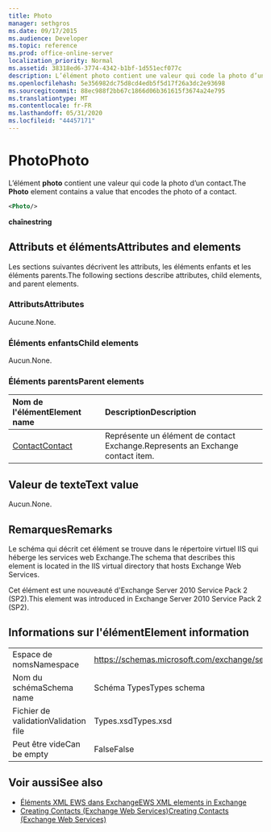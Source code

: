 ```yaml
---
title: Photo
manager: sethgros
ms.date: 09/17/2015
ms.audience: Developer
ms.topic: reference
ms.prod: office-online-server
localization_priority: Normal
ms.assetid: 38318ed6-3774-4342-b1bf-1d551ecf077c
description: L’élément photo contient une valeur qui code la photo d’un contact.
ms.openlocfilehash: 5e356982dc75d8cd4edb5f5d17f26a3dc2e93698
ms.sourcegitcommit: 88ec988f2bb67c1866d06b361615f3674a24e795
ms.translationtype: MT
ms.contentlocale: fr-FR
ms.lasthandoff: 05/31/2020
ms.locfileid: "44457171"
---
```

# <a name="photo"></a><span data-ttu-id="f315f-103">Photo</span><span class="sxs-lookup"><span data-stu-id="f315f-103">Photo</span></span>

<span data-ttu-id="f315f-104">L’élément **photo** contient une valeur qui code la photo d’un contact.</span><span class="sxs-lookup"><span data-stu-id="f315f-104">The **Photo** element contains a value that encodes the photo of a contact.</span></span> 
  
```XML
<Photo/>
```

<span data-ttu-id="f315f-105">**chaîne**</span><span class="sxs-lookup"><span data-stu-id="f315f-105">**string**</span></span>

## <a name="attributes-and-elements"></a><span data-ttu-id="f315f-106">Attributs et éléments</span><span class="sxs-lookup"><span data-stu-id="f315f-106">Attributes and elements</span></span>

<span data-ttu-id="f315f-107">Les sections suivantes décrivent les attributs, les éléments enfants et les éléments parents.</span><span class="sxs-lookup"><span data-stu-id="f315f-107">The following sections describe attributes, child elements, and parent elements.</span></span>
  
### <a name="attributes"></a><span data-ttu-id="f315f-108">Attributs</span><span class="sxs-lookup"><span data-stu-id="f315f-108">Attributes</span></span>

<span data-ttu-id="f315f-109">Aucune.</span><span class="sxs-lookup"><span data-stu-id="f315f-109">None.</span></span>
  
### <a name="child-elements"></a><span data-ttu-id="f315f-110">Éléments enfants</span><span class="sxs-lookup"><span data-stu-id="f315f-110">Child elements</span></span>

<span data-ttu-id="f315f-111">Aucun.</span><span class="sxs-lookup"><span data-stu-id="f315f-111">None.</span></span>
  
### <a name="parent-elements"></a><span data-ttu-id="f315f-112">Éléments parents</span><span class="sxs-lookup"><span data-stu-id="f315f-112">Parent elements</span></span>

|<span data-ttu-id="f315f-113">**Nom de l'élément**</span><span class="sxs-lookup"><span data-stu-id="f315f-113">**Element name**</span></span>|<span data-ttu-id="f315f-114">**Description**</span><span class="sxs-lookup"><span data-stu-id="f315f-114">**Description**</span></span>|
|:-----|:-----|
|[<span data-ttu-id="f315f-115">Contact</span><span class="sxs-lookup"><span data-stu-id="f315f-115">Contact</span></span>](contact.md) <br/> |<span data-ttu-id="f315f-116">Représente un élément de contact Exchange.</span><span class="sxs-lookup"><span data-stu-id="f315f-116">Represents an Exchange contact item.</span></span>  <br/> |
   
## <a name="text-value"></a><span data-ttu-id="f315f-117">Valeur de texte</span><span class="sxs-lookup"><span data-stu-id="f315f-117">Text value</span></span>

<span data-ttu-id="f315f-118">Aucun.</span><span class="sxs-lookup"><span data-stu-id="f315f-118">None.</span></span>
  
## <a name="remarks"></a><span data-ttu-id="f315f-119">Remarques</span><span class="sxs-lookup"><span data-stu-id="f315f-119">Remarks</span></span>

<span data-ttu-id="f315f-120">Le schéma qui décrit cet élément se trouve dans le répertoire virtuel IIS qui héberge les services web Exchange.</span><span class="sxs-lookup"><span data-stu-id="f315f-120">The schema that describes this element is located in the IIS virtual directory that hosts Exchange Web Services.</span></span>
  
<span data-ttu-id="f315f-121">Cet élément est une nouveauté d'Exchange Server 2010 Service Pack 2 (SP2).</span><span class="sxs-lookup"><span data-stu-id="f315f-121">This element was introduced in Exchange Server 2010 Service Pack 2 (SP2).</span></span>
  
## <a name="element-information"></a><span data-ttu-id="f315f-122">Informations sur l'élément</span><span class="sxs-lookup"><span data-stu-id="f315f-122">Element information</span></span>

|||
|:-----|:-----|
|<span data-ttu-id="f315f-123">Espace de noms</span><span class="sxs-lookup"><span data-stu-id="f315f-123">Namespace</span></span>  <br/> |https://schemas.microsoft.com/exchange/services/2006/types  <br/> |
|<span data-ttu-id="f315f-124">Nom du schéma</span><span class="sxs-lookup"><span data-stu-id="f315f-124">Schema name</span></span>  <br/> |<span data-ttu-id="f315f-125">Schéma Types</span><span class="sxs-lookup"><span data-stu-id="f315f-125">Types schema</span></span>  <br/> |
|<span data-ttu-id="f315f-126">Fichier de validation</span><span class="sxs-lookup"><span data-stu-id="f315f-126">Validation file</span></span>  <br/> |<span data-ttu-id="f315f-127">Types.xsd</span><span class="sxs-lookup"><span data-stu-id="f315f-127">Types.xsd</span></span>  <br/> |
|<span data-ttu-id="f315f-128">Peut être vide</span><span class="sxs-lookup"><span data-stu-id="f315f-128">Can be empty</span></span>  <br/> |<span data-ttu-id="f315f-129">False</span><span class="sxs-lookup"><span data-stu-id="f315f-129">False</span></span>  <br/> |
   
## <a name="see-also"></a><span data-ttu-id="f315f-130">Voir aussi</span><span class="sxs-lookup"><span data-stu-id="f315f-130">See also</span></span>

- [<span data-ttu-id="f315f-131">Éléments XML EWS dans Exchange</span><span class="sxs-lookup"><span data-stu-id="f315f-131">EWS XML elements in Exchange</span></span>](ews-xml-elements-in-exchange.md)
- [<span data-ttu-id="f315f-132">Creating Contacts (Exchange Web Services)</span><span class="sxs-lookup"><span data-stu-id="f315f-132">Creating Contacts (Exchange Web Services)</span></span>](https://msdn.microsoft.com/library/4845917e-70d1-481c-bbd7-011ec6571789%28Office.15%29.aspx)

